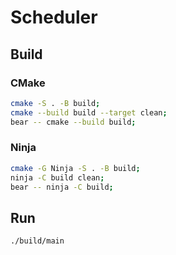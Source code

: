 # Scheduler

## Build

### CMake

```bash
cmake -S . -B build;
cmake --build build --target clean;
bear -- cmake --build build;
```

### Ninja

```bash
cmake -G Ninja -S . -B build;
ninja -C build clean;
bear -- ninja -C build;
```

## Run

```bash
./build/main
```

```bash
```

